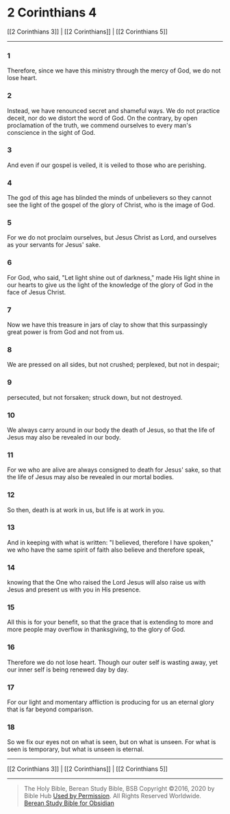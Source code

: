 # 2 Corinthians 4

[[2 Corinthians 3]] | [[2 Corinthians]] | [[2 Corinthians 5]]

---

### 1
Therefore, since we have this ministry through the mercy of God, we do not lose heart.

### 2
Instead, we have renounced secret and shameful ways. We do not practice deceit, nor do we distort the word of God. On the contrary, by open proclamation of the truth, we commend ourselves to every man's conscience in the sight of God.

### 3
And even if our gospel is veiled, it is veiled to those who are perishing.

### 4
The god of this age has blinded the minds of unbelievers so they cannot see the light of the gospel of the glory of Christ, who is the image of God.

### 5
For we do not proclaim ourselves, but Jesus Christ as Lord, and ourselves as your servants for Jesus' sake.

### 6
For God, who said, "Let light shine out of darkness," made His light shine in our hearts to give us the light of the knowledge of the glory of God in the face of Jesus Christ.

### 7
Now we have this treasure in jars of clay to show that this surpassingly great power is from God and not from us.

### 8
We are pressed on all sides, but not crushed; perplexed, but not in despair;

### 9
persecuted, but not forsaken; struck down, but not destroyed.

### 10
We always carry around in our body the death of Jesus, so that the life of Jesus may also be revealed in our body.

### 11
For we who are alive are always consigned to death for Jesus' sake, so that the life of Jesus may also be revealed in our mortal bodies.

### 12
So then, death is at work in us, but life is at work in you.

### 13
And in keeping with what is written: "I believed, therefore I have spoken," we who have the same spirit of faith also believe and therefore speak,

### 14
knowing that the One who raised the Lord Jesus will also raise us with Jesus and present us with you in His presence.

### 15
All this is for your benefit, so that the grace that is extending to more and more people may overflow in thanksgiving, to the glory of God.

### 16
Therefore we do not lose heart. Though our outer self is wasting away, yet our inner self is being renewed day by day.

### 17
For our light and momentary affliction is producing for us an eternal glory that is far beyond comparison.

### 18
So we fix our eyes not on what is seen, but on what is unseen. For what is seen is temporary, but what is unseen is eternal.

---

[[2 Corinthians 3]] | [[2 Corinthians]] | [[2 Corinthians 5]]

---

> The Holy Bible, Berean Study Bible, BSB
> Copyright &copy;2016, 2020 by Bible Hub
> [Used by Permission](https://berean.bible/terms.htm). All Rights Reserved Worldwide.
> [Berean Study Bible for Obsidian](https://github.com/gapmiss/berean-study-bible-for-obsidian)

